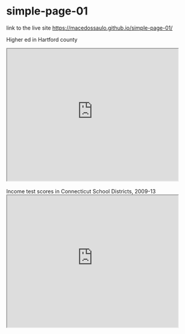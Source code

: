 # simple-page-01

link to the live site https://macedossaulo.github.io/simple-page-01/

Higher ed in Hartford county
 <iframe src="https://macedossaulo.github.io/leaflet-map-simple/" width="90%" height="350"></iframe><br>
 <br>
Income test scores in Connecticut School Districts, 2009-13 
 <iframe src="https://macedossaulo.github.io/highcharts-scatter-csv/" width="90%" height="350"></iframe><br>
 <br>
